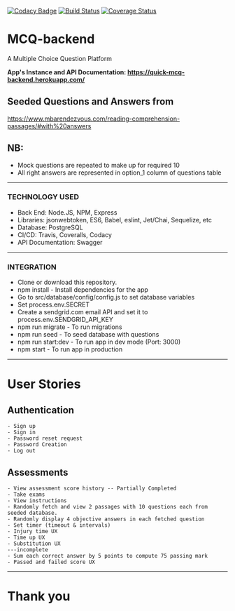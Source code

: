 [![Codacy Badge](https://app.codacy.com/project/badge/Grade/00aa50a8c507486392a2d7a84f973d40)](https://www.codacy.com/manual/torsami77/mcs-backend?utm_source=github.com&amp;utm_medium=referral&amp;utm_content=torsami77/mcs-backend&amp;utm_campaign=Badge_Grade) [![Build Status](https://travis-ci.org/torsami77/mcq-backend.svg?branch=develop)](https://travis-ci.org/torsami77/mcq-backend) [![Coverage Status](https://coveralls.io/repos/github/torsami77/mcs-backend/badge.svg)](https://coveralls.io/github/torsami77/mcs-backend)

# MCQ-backend
A Multiple Choice Question Platform

**App's Instance and API Documentation:  https://quick-mcq-backend.herokuapp.com/**

## Seeded Questions and Answers from 
https://www.mbarendezvous.com/reading-comprehension-passages/#with%20answers

## NB: 
- Mock questions are repeated to make up for required 10
- All right answers are represented in option_1 column of questions table
___
### TECHNOLOGY USED
+ Back End: Node.JS, NPM, Express
+ Libraries: jsonwebtoken, ES6, Babel, eslint, Jet/Chai, Sequelize, etc
+ Database: PostgreSQL
+ CI/CD: Travis, Coveralls, Codacy
+ API Documentation: Swagger
___
### INTEGRATION
- Clone or download this repository.
- npm install - Install dependencies for the app
- Go to src/database/config/config.js to set database variables
- Set process.env.SECRET
- Create a sendgrid.com email API and set it to process.env.SENDGRID_API_KEY
- npm run migrate - To run migrations
- npm run seed - To seed database with questions
- npm run start:dev - To run app in dev mode (Port: 3000)
- npm start - To run app in production 
___

# User Stories
## Authentication
	- Sign up
	- Sign in
	- Password reset request
	- Password Creation
	- Log out

## Assessments
	- View assessment score history -- Partially Completed
	- Take exams
	- View instructions
	- Randomly fetch and view 2 passages with 10 questions each from seeded database.
	- Randomly display 4 objective answers in each fetched question
	- Set timer (timeout & intervals)
	- Injury time UX
	- Time up UX
	- Substitution UX
	---incomplete
	- Sum each correct answer by 5 points to compute 75 passing mark
	- Passed and failed score UX

___
# Thank you
